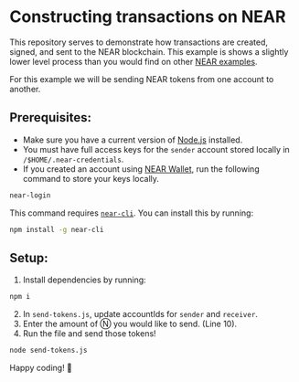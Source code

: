 Constructing transactions on NEAR
===

This repository serves to demonstrate how transactions are created, signed, and sent to the NEAR blockchain. This example is shows a slightly lower level process than you would find on other [NEAR examples](https://near.dev).

For this example we will be sending NEAR tokens from one account to another.

## Prerequisites:

- Make sure you have a current version of [Node.js](https://nodejs.org/) installed.
- You must have full access keys for the `sender` account stored locally in `/$HOME/.near-credentials`.
- If you created an account using [NEAR Wallet](https://wallet.testnet.near.org/), run the following command to store your keys locally.
```bash
near-login
```

This command requires [`near-cli`](https://docs.near.org/docs/development/near-cli). You can install this by running:
```bash
npm install -g near-cli
```

## Setup:

1) Install dependencies by running:
```bash
npm i
```
2) In `send-tokens.js`, update accountIds for `sender` and `receiver`.
3) Enter the amount of Ⓝ you would like to send. (Line 10).
4) Run the file and send those tokens!
```bash
node send-tokens.js
```
Happy coding! 🚀 
